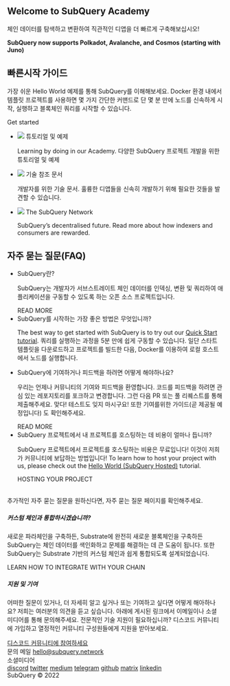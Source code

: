 <link rel="stylesheet" href="/assets/style/welcome.css" as="style" />
<div class="top2Sections">
  <section class="welcomeWords">
    <div class="main">
      <div>
        <h2 class="welcomeTitle">Welcome to SubQuery <span>Academy</span></h2>
        <p>체인 데이터를 탐색하고 변환하여 직관적인 디앱을 더 빠르게 구축해보십시오!</p>
        <p><strong>SubQuery now supports Polkadot, Avalanche, and Cosmos (starting with Juno)</strong></p>
      </div>
    </div>
  </section>
  <section class="startSection main">
    <div>
      <h2 class="title">빠른시작 <span>가이드</span></h2>
      <p>가장 쉬운 Hello World 예제를 통해 SubQuery를 이해해보세요. Docker 환경 내에서 템플릿 프로젝트를 사용하면 몇 가지 간단한 커맨드로 단 몇 분 만에 노드를 신속하게 시작, 실행하고 블록체인 쿼리를 시작할 수 있습니다.
      </p>
      <span class="button">
        <router-link :to="{path: '/quickstart/quickstart.html'}"> 
          <span>Get started</span>
        </router-link>
      </span>
    </div>
  </section>
</div>
<div class="main">
  <div>
    <ul class="list">
      <li>
        <router-link :to="{path: '/academy/tutorials_examples/introduction.html'}">
          <div>
            <img src="/assets/img/tutorialsIcon.svg" />
            <span>튜토리얼 및 예제</span>
            <p>Learning by doing in our Academy. 다양한 SubQuery 프로젝트 개발을 위한 튜토리얼 및 예제</p>
          </div>
        </router-link>
      </li>
      <li>
        <router-link :to="{path: '/build/introduction.html'}"> 
          <div>
            <img src="/assets/img/docsIcon.svg" />
            <span>기술 참조 문서</span>
            <p>개발자를 위한 기술 문서. 훌륭한 디앱들을 신속히 개발하기 위해 필요한 것들을 발견할 수 있습니다.</p>
          </div>
        </router-link>
      </li>
      <li>
        <router-link :to="{path: '/subquery_network/introduction.html'}"> 
          <div>
            <img src="/assets/img/networkIcon.svg" />
            <span>The SubQuery Network</span>
            <p>SubQuery’s decentralised future. Read more about how indexers and consumers are rewarded.</p>
          </div>
        </router-link>
      </li>
    </ul>
  </div>
</div>
<section class="faqSection main">
  <div>
    <h2 class="title">자주 묻는 질문(FAQ)</h2>
    <ul class="faqList">
      <li>
        <div class="title">SubQuery란?</div>
        <div class="content">
          <p>SubQuery는 개발자가 서브스트레이트 체인 데이터를 인덱싱, 변환 및 쿼리하여 애플리케이션을 구동할 수 있도록 하는 오픈 소스 프로젝트입니다.</p>
          <span class="more">
            <router-link :to="{path: '/faqs/faqs.html#what-is-subquery'}">READ MORE</router-link>
          </span>
        </div>
      </li>
      <li>
        <div class="title">SubQuery를 시작하는 가장 좋은 방법은 무엇입니까?</div>
        <div class="content">
          <p>The best way to get started with SubQuery is to try out our <a href="/quickstart/quickstart.html">Quick Start tutorial</a>. 쿼리를 실행하는 과정을 5분 만에 쉽게 구동할 수 있습니다. 일단 스타트 템플릿을 다운로드하고 프로젝트를 빌드한 다음, Docker를 이용하여 로컬 호스트에서 노드를 실행합니다. </p>
        </div>
      </li>
      <li>
        <div class="title">SubQuery에 기여하거나 피드백을 하려면 어떻게 해야하나요?</div>
        <div class="content">
          <p>우리는 언제나 커뮤니티의 기여와 피드백을 환영합니다. 코드를 피드백을 하려면 관심 있는 레포지토리를 포크하고 변경합니다. 그런 다음 PR 또는 풀 리퀘스트를 통해 제출해주세요. 맞다! 테스트도 잊지 마시구요! 또한 기여를위한 가이드(곧 제공될 예정입니다) 도 확인해주세요. </p>
          <span class="more">
            <router-link :to="{path: '/faqs/faqs.html#how-can-i-contribute-or-give-feedback-to-subquery'}">READ MORE</router-link>
          </span> 
        </div>
      </li>
      <li>
        <div class="title">SubQuery 프로젝트에서 내 프로젝트를 호스팅하는 데 비용이 얼마나 듭니까?</div>
        <div class="content">
          <p>SubQuery 프로젝트에서 프로젝트를 호스팅하는 비용은 무료입니다! 이것이 저희가 커뮤니티에 보답하는 방법입니다! To learn how to host your project with us, please check out the <a href="https://academy.subquery.network/run_publish/publish.html">Hello World (SubQuery Hosted)</a> tutorial.</p>
          <span class="more">
            <router-link :to="{path: '/run_publish/publish.html'}">HOSTING YOUR PROJECT</router-link>
          </span>
        </div>
      </li>
    </ul><br>
    추가적인 자주 묻는 질문을 원하신다면, <router-link :to="{path: '/faqs/faqs.html'}">자주 묻는 질문</router-link> 페이지를 확인해주세요.    
  </div>
</section>
<section class="main">
  <div>
    <div class="lastIntroduce lastIntroduce_1">
        <h5>커스텀 체인과 통합하시겠습니까?</h5>
        <p>새로운 파라체인을 구축하든, Substrate에 완전히 새로운 블록체인을 구축하든 SubQuery는 체인 데이터를 색인화하고 문제를 해결하는 데 큰 도움이 됩니다. 또한 SubQuery는 Substrate 기반의 커스텀 체인과 쉽게 통합되도록 설계되었습니다.</p>
        <span class="more">
          <router-link :to="{path: '/build/manifest.html#custom-substrate-and-cosmos-chains'}">LEARN HOW TO INTEGRATE WITH YOUR CHAIN</router-link>
        </span>
    </div>
    <div class="lastIntroduce lastIntroduce_2">
        <h5>지원 및 기여</h5>
        <p>어떠한 질문이 있거나, 더 자세히 알고 싶거나 또는 기여하고 싶다면 어떻게 해아하나요? 저희는 여러분의 의견을 듣고 싶습니다. 아래에 게시된 링크에서 이메일이나 소셜 미디어를 통해 문의해주세요. 전문적인 기술 지원이 필요하십니까? 디스코드 커뮤니티에 가입하고 열정적인 커뮤니티 구성원들에게 지원을 받아보세요. </p>
        <a class="more" target="_blank" href="https://discord.com/invite/subquery">디스코드 커뮤니티에 참여하세요</a>
    </div>
    </div>
</section>
<section class="main connectSection">
  <div class="email">
    <span>문의 메일</span>
    <a href="mailto:hello@subquery.network">hello@subquery.network</a>
  </div>
  <div>
    <div>소셜미디어</div>
    <div class="connectWay">
      <a href="https://discord.com/invite/78zg8aBSMG" target="_blank" class="connectDiscord">discord</a>
      <a href="https://twitter.com/subquerynetwork" target="_blank" class="connectTwitter">twitter</a>
      <a href="https://medium.com/@subquery" target="_blank" class="connectMedium">medium</a>
      <a href="https://t.me/subquerynetwork" target="_blank" class="connectTelegram">telegram</a>
      <a href="https://github.com/OnFinality-io/subql" target="_blank" class="connectGithub">github</a>
      <a href="https://matrix.to/#/#subquery:matrix.org" target="_blank" class="connectMatrix">matrix</a>
      <a href="https://www.linkedin.com/company/subquery/" target="_blank" class="connectLinkedin">linkedin</a>
    </div>
  </div>
</section>
</div> </div>
<div class="footer">
  <div class="main"><div>SubQuery © 2022</div></div>
</div>
<script charset="utf-8" src="/assets/js/welcome.js"></script>
